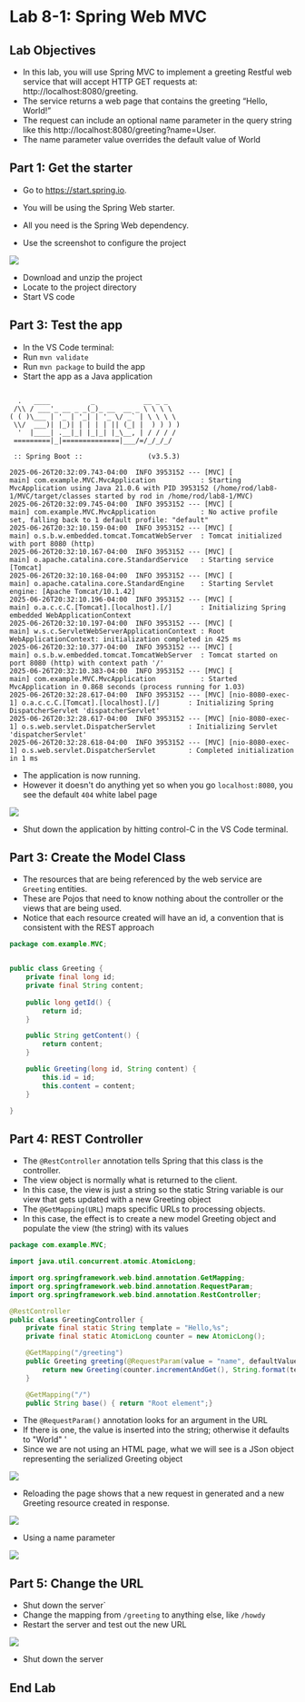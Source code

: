 # Lab 8-1: Spring Web MVC

## Lab Objectives

- In this lab, you will use Spring MVC to implement a greeting Restful web service that will accept HTTP GET requests at: http://localhost:8080/greeting.
- The service returns a web page that contains the greeting “Hello, World!” 
- The request can include an optional name parameter in the query string like this http://localhost:8080/greeting?name=User. 
- The name parameter value overrides the default value of World

## Part 1: Get the starter

- Go to https://start.spring.io.
- You will be using the Spring Web starter. 
- All you need is the Spring Web dependency.

- Use the screenshot to configure the project

<img src="images/starter.png">
    
- Download and unzip the project
- Locate to the project directory 
- Start VS code 

## Part 3: Test the app

- In the VS Code terminal:
- Run `mvn validate`
- Run `mvn package` to build the app
- Start the app as a Java application

```console

  .   ____          _            __ _ _
 /\\ / ___'_ __ _ _(_)_ __  __ _ \ \ \ \
( ( )\___ | '_ | '_| | '_ \/ _` | \ \ \ \
 \\/  ___)| |_)| | | | | || (_| |  ) ) ) )
  '  |____| .__|_| |_|_| |_\__, | / / / /
 =========|_|==============|___/=/_/_/_/

 :: Spring Boot ::                (v3.5.3)

2025-06-26T20:32:09.743-04:00  INFO 3953152 --- [MVC] [           main] com.example.MVC.MvcApplication           : Starting MvcApplication using Java 21.0.6 with PID 3953152 (/home/rod/lab8-1/MVC/target/classes started by rod in /home/rod/lab8-1/MVC)
2025-06-26T20:32:09.745-04:00  INFO 3953152 --- [MVC] [           main] com.example.MVC.MvcApplication           : No active profile set, falling back to 1 default profile: "default"
2025-06-26T20:32:10.159-04:00  INFO 3953152 --- [MVC] [           main] o.s.b.w.embedded.tomcat.TomcatWebServer  : Tomcat initialized with port 8080 (http)
2025-06-26T20:32:10.167-04:00  INFO 3953152 --- [MVC] [           main] o.apache.catalina.core.StandardService   : Starting service [Tomcat]
2025-06-26T20:32:10.168-04:00  INFO 3953152 --- [MVC] [           main] o.apache.catalina.core.StandardEngine    : Starting Servlet engine: [Apache Tomcat/10.1.42]
2025-06-26T20:32:10.196-04:00  INFO 3953152 --- [MVC] [           main] o.a.c.c.C.[Tomcat].[localhost].[/]       : Initializing Spring embedded WebApplicationContext
2025-06-26T20:32:10.197-04:00  INFO 3953152 --- [MVC] [           main] w.s.c.ServletWebServerApplicationContext : Root WebApplicationContext: initialization completed in 425 ms
2025-06-26T20:32:10.377-04:00  INFO 3953152 --- [MVC] [           main] o.s.b.w.embedded.tomcat.TomcatWebServer  : Tomcat started on port 8080 (http) with context path '/'
2025-06-26T20:32:10.383-04:00  INFO 3953152 --- [MVC] [           main] com.example.MVC.MvcApplication           : Started MvcApplication in 0.868 seconds (process running for 1.03)
2025-06-26T20:32:28.617-04:00  INFO 3953152 --- [MVC] [nio-8080-exec-1] o.a.c.c.C.[Tomcat].[localhost].[/]       : Initializing Spring DispatcherServlet 'dispatcherServlet'
2025-06-26T20:32:28.617-04:00  INFO 3953152 --- [MVC] [nio-8080-exec-1] o.s.web.servlet.DispatcherServlet        : Initializing Servlet 'dispatcherServlet'
2025-06-26T20:32:28.618-04:00  INFO 3953152 --- [MVC] [nio-8080-exec-1] o.s.web.servlet.DispatcherServlet        : Completed initialization in 1 ms
```

- The application is now running.
- However it doesn't do anything yet so when you go `localhost:8080`, you see the default `404` white label page

<img src="images/page1.png">

- Shut down the application by hitting control-C in the VS Code terminal.


## Part 3: Create the Model Class

- The resources that are being referenced by the web service are `Greeting` entities.
- These are Pojos that need to know nothing about the controller or the views that are being used.
- Notice that each resource created will have an id, a convention that is consistent with the REST approach

```java
package com.example.MVC;


public class Greeting {
	private final long id;
	private final String content;
	
	public long getId() {
		return id;
	}

	public String getContent() {
		return content;
	}

	public Greeting(long id, String content) {
		this.id = id;
		this.content = content;
	}

}
```

## Part 4: REST Controller

- The `@RestController` annotation tells Spring that this class is the controller.
- The view object is normally what is returned to the client. 
- In this case, the view is just a string so the static String variable is our view that gets updated with a new Greeting object
- The `@GetMapping(URL`) maps specific URLs to processing objects.
- In this case, the effect is to create a new model Greeting object and populate the view (the string) with its values

```java
package com.example.MVC;

import java.util.concurrent.atomic.AtomicLong;

import org.springframework.web.bind.annotation.GetMapping;
import org.springframework.web.bind.annotation.RequestParam;
import org.springframework.web.bind.annotation.RestController;

@RestController
public class GreetingController {
    private final static String template = "Hello,%s";
    private final static AtomicLong counter = new AtomicLong();

    @GetMapping("/greeting")
    public Greeting greeting(@RequestParam(value = "name", defaultValue = "world") String name) {
        return new Greeting(counter.incrementAndGet(), String.format(template, name));
    }

    @GetMapping("/")
    public String base() { return "Root element";}
```

- The `@RequestParam()` annotation looks for an argument in the URL
- If there is one, the value is inserted into the string; otherwise it defaults to "World" '
- Since we are not using an HTML page, what we will see is a JSon object representing the serialized Greeting object

<img src="images/page2.png">

- Reloading the page shows that a new request in generated and a new Greeting resource created in response.

<img src="images/page3.png">

- Using a name parameter

<img src="images/zippy.png">

## Part 5: Change the URL

- Shut down the server`
- Change the mapping from `/greeting` to anything else, like `/howdy`
- Restart the server and test out the new URL

<img src="images/page4.png">

- Shut down the server

## End Lab
